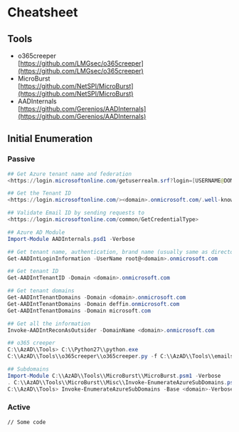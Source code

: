 # Cheatsheet

## Tools

* o365creeper\
  [https://github.com/LMGsec/o365creeper](https://github.com/LMGsec/o365creeper)
* MicroBurst\
  [https://github.com/NetSPI/MicroBurst](https://github.com/NetSPI/MicroBurst)
* AADInternals\
  [https://github.com/Gerenios/AADInternals](https://github.com/Gerenios/AADInternals)

## Initial Enumeration

### Passive

```powershell
## Get Azure tenant name and federation
<https://login.microsoftonline.com/getuserrealm.srf?login=[USERNAME@DOMAIN]&xml=1>

## Get the Tenant ID
<https://login.microsoftonline.com/><domain>.onmicrosoft.com/.well-known/openid-configuration

## Validate Email ID by sending requests to
<https://login.microsoftonline.com/common/GetCredentialType>

## Azure AD Module
Import-Module AADInternals.psd1 -Verbose

## Get tenant name, authentication, brand name (usually same as directory name) and domain name
Get-AADIntLoginInformation -UserName root@<domain>.onmicrosoft.com

## Get tenant ID
Get-AADIntTenantID -Domain <domain>.onmicrosoft.com

## Get tenant domains
Get-AADIntTenantDomains -Domain <domain>.onmicrosoft.com
Get-AADIntTenantDomains -Domain deffin.onmicrosoft.com
Get-AADIntTenantDomains -Domain microsoft.com

## Get all the information
Invoke-AADIntReconAsOutsider -DomainName <domain>.onmicrosoft.com

## o365 creeper
C:\\AzAD\\Tools> C:\\Python27\\python.exe
C:\\AzAD\\Tools\\o365creeper\\o365creeper.py -f C:\\AzAD\\Tools\\emails.txt -o C:\\AzAD\\Tools\\validemails.txt

## Subdomains
Import-Module C:\\AzAD\\Tools\\MicroBurst\\MicroBurst.psm1 -Verbose
. C:\\AzAD\\Tools\\MicroBurst\\Misc\\Invoke-EnumerateAzureSubDomains.ps1
C:\\AzAD\\Tools> Invoke-EnumerateAzureSubDomains -Base <domain>-Verbose

```

### Active

```
// Some code
```





